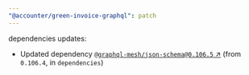 ```yaml
---
"@accounter/green-invoice-graphql": patch
---
```

dependencies updates:
  - Updated dependency [`@graphql-mesh/json-schema@0.106.5` ↗︎](https://www.npmjs.com/package/@graphql-mesh/json-schema/v/0.106.5) (from `0.106.4`, in `dependencies`)
